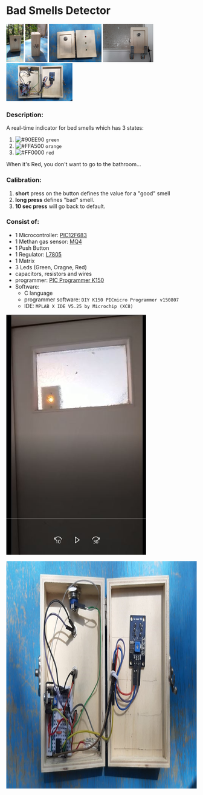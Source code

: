 # Bad Smells Detector
<img src="/demo/1.jpeg" height="100px"/> <img src="/demo/2.jpeg" height="100px"/> <img src="/demo/3.jpeg" height="100px"/> <img src="/demo/4.jpeg" height="100px"/> <img src="/demo/5.jpeg" height="100px"/>

### Description:
A real-time indicator for bed smells which has 3 states:
1. ![#90EE90](https://placehold.it/15/90EE90/000000?text=+) `green`
2. ![#FFA500](https://placehold.it/15/FFA500/000000?text=+) `orange`
2. ![#FF0000](https://placehold.it/15/FF0000/000000?text=+) `red`


When it's Red, you don't want to go to the bathroom...

### Calibration:
1. **short** press on the button defines the value for a "good" smell
2. **long press** defines "bad" smell.
3. **10 sec press** will go back to default.

### Consist of:
- 1 Microcontroller: [PIC12F683](https://ww1.microchip.com/downloads/en/devicedoc/41211d_.pdf)
- 1 Methan gas sensor: [MQ4](https://www.sparkfun.com/datasheets/Sensors/Biometric/MQ-4.pdf)
- 1 Push Button
- 1 Regulator: [L7805](https://www.st.com/resource/en/datasheet/l78.pdf)
- 1 Matrix
- 3 Leds (Green, Oragne, Red)
- capacitors, resistors and wires
- programmer: [PIC Programmer K150](https://www.ebay.com/itm/PIC-Programmer-K150-USB-Automatic-Microchip-Develop-Microcontroller-ICSP-Cable/252710962515?hash=item3ad6bf4553:g:rG4AAOSw2xRYbh9x) 
- Software:
  - C language
  - programmer software: `DIY K150 PICmicro Programmer v150807` 
  - IDE: `MPLAB X IDE V5.25 by Microchip (XC8)`

[![Demo](/demo/detector_vid_placeholder.jpeg)](/demo/detector_vid.mp4)

<img src="/demo/5.jpeg" height="600px"/>

